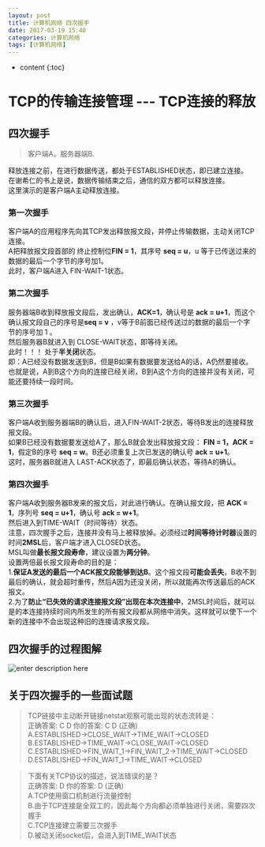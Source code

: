 ```yaml
---
layout: post
title: 计算机网络 四次握手
date: 2017-03-19 15:40
categories: 计算机网络
tags: [计算机网络]
---
```

* content
{:toc}
# TCP的传输连接管理 --- TCP连接的释放

## 四次握手
> 客户端A，服务器端B.  

释放连接之前，在进行数据传送，都处于ESTABLISHED状态，即已建立连接。  
在谢希仁的书上是说，数据传输结束之后，通信的双方都可以释放连接。  
这里演示的是客户端A主动释放连接。  
### **第一次握手**
客户端A的应用程序先向其TCP发出释放报文段，并停止传输数据，主动关闭TCP连接。  
A把释放报文段首部的 终止控制位**FIN = 1**，其序号 **seq = u**，u 等于已传送过来的数据的最后一个字节的序号加1。  
此时，客户端A进入 FIN-WAIT-1状态。  
### **第二次握手**
服务器端B收到释放报文段后，发出确认，**ACK=1**，确认号是 **ack = u+1**，而这个确认报文段自己的序号是**seq = v** ，v等于B前面已经传送过的数据的最后一个字节的序号加 1 。  
然后服务器B就进入到 CLOSE-WAIT状态，即等待关闭。  
此时！！！ 处于**半关闭**状态。  
即：A已经没有数据发送到B，但是B如果有数据要发送给A的话，A仍然要接收。  
也就是说，A到B这个方向的连接已经关闭，B到A这个方向的连接并没有关闭，可能还要持续一段时间。
### **第三次握手**
客户端A收到服务器端B的确认后，进入FIN-WAIT-2状态，等待B发出的连接释放报文段。  
如果B已经没有数据要发送给A了，那么B就会发出释放报文段： **FIN = 1，ACK = 1**，假定B的序号 **seq = w**。B还必须重复上次已发送的确认号 **ack = u+1**。  
这时，服务器B就进入 LAST-ACK状态了，即最后确认状态，等待A的确认。  
### **第四次握手**
客户端A收到服务器B发来的报文后，对此进行确认。在确认报文段，把 **ACK = 1**，序列号 **seq = u+1**，确认号 **ack = w+1**。  
然后进入到TIME-WAIT（时间等待）状态。  
注意，四次握手之后，连接并没有马上被释放掉。必须经过**时间等待计时器**设置的时间**2MSL**后，客户端才进入CLOSED状态。  
MSL叫做**最长报文段寿命**，建议设置为**两分钟**。  
设置两倍最长报文段寿命的目的是：  
1.**保证A发送的最后一个ACK报文段能够到达B**。这个报文段**可能会丢失**，B收不到最后的确认，就会超时重传，然后A因为还没关闭，所以就能再次传送最后的ACK报文。  
2.为了**防止“已失效的请求连接报文段”出现在本次连接中**，2MSL时间后，就可以是的本连接持续时间内所发生的所有报文段都从网络中消失。这样就可以使下一个新的连接中不会出现这种旧的连接请求报文段。

## 四次握手的过程图解
![enter description here][1]

## 关于四次握手的一些面试题
> TCP链接中主动断开链接netstat观察可能出现的状态流转是：  
> 正确答案: C D   你的答案: C D (正确)  
> A.ESTABLISHED->CLOSE_WAIT->TIME_WAIT->CLOSED  
> B.ESTABLISHED->TIME_WAIT->CLOSE_WAIT->CLOSED  
> C.ESTABLISHED->FIN_WAIT_1->FIN_WAIT_2->TIME_WAIT->CLOSED  
> D.ESTABLISHED->FIN_WAIT_1->TIME_WAIT->CLOSED  

> 下面有关TCP协议的描述，说法错误的是？  
> 正确答案: D   你的答案: D (正确)  
> A.TCP使用窗口机制进行流量控制  
> B.由于TCP连接是全双工的，因此每个方向都必须单独进行关闭，需要四次握手  
> C.TCP连接建立需要三次握手  
> D.被动关闭socket后，会进入到TIME_WAIT状态  


[1]: http://omphwvjh0.bkt.clouddn.com/1489912496967.jpg "四次握手"
